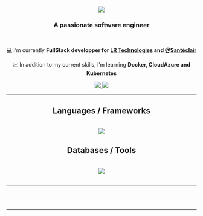 <h1 align="center">
    <img src="https://readme-typing-svg.herokuapp.com/?font=Righteous&size=35&center=true&vCenter=true&width=500&height=70&duration=4000&lines=Hello!+👋;+I'm+Donato+Corentin!;" />
</h1>

<h3 align="center">A passionate software engineer</h3>

<br/>

<div align="center">
 
 :computer: I’m currently **FullStack developper for <a href="https://lrtechnologies.fr/fr/">LR Technologies</a> and <a href="https://www.santeclair.fr/fr/">@Santéclair</a>**
 
 :chart_with_upwards_trend: In addition to my current skills, i’m learning **Docker, CloudAzure and Kubernetes**

 </div>
 
<div align="center"> 
  <a href="mailto:donatocorentin2@gmail.com">
    <img src="https://img.shields.io/badge/Gmail-333333?style=for-the-badge&logo=gmail&logoColor=red" />
  </a>
  <a href="[https://www.linkedin.com/in/corentindnt/]" target="_blank">
    <img src="https://img.shields.io/badge/LinkedIn-0077B5?style=for-the-badge&logo=linkedin&logoColor=white" target="_blank" />
  </a>
</div>

 <hr/>
 
<h2 align="center"> Languages / Frameworks </h2>
<br/>
<div align="center">
    <img src="https://skillicons.dev/icons?i=cs,dotnet,java,spring,python,nodejs,ts,vue,react" />
</div>
<h2 align="center"> Databases / Tools </h2>
<br/>
<div align="center">
    <img src="https://skillicons.dev/icons?i=mysql,mongodb,redis,linux,visualstudio,vscode,eclipse,gitlab,git" /><br>
</div>
<br/>
<hr/>

<br/><br/>

<hr/>
